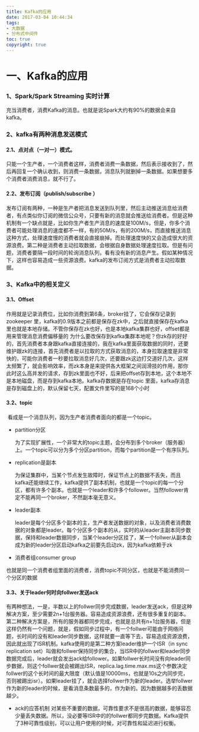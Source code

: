 ```yaml
---
title: Kafka的应用
date: 2017-03-04 10:44:34
tags:
- 大数据
- 分布式中间件
toc: true
copyright: true
---
```


# 一、Kafka的应用

### 1、Spark/Spark Streaming 实时计算

充当消费者，消费Kafka的消息。也就是说Spark大约有90%的数据会来自kafka。
### 2、kafka有两种消息发送模式
####  2.1、点对点（一对一）模式。

只能一个生产者，一个消费者这样，消费者消费一条数据，然后表示接收到了，然后再回复一个确认收到，则消费一条数据，消息队列就删掉一条数据。如果想要多个消费者消费消息，就不行了。

 #### 2.2、发布订阅（publish/subscribe ）

​		发布订阅有两种，一种是生产者把消息发送到队列里，然后主动推送消息给消费者，有点类似你订阅的微信公众号，只要有新的消息就会推送给消费者。但是这种机制有一个缺点就是，比如你生产者生产消息的速度是100M/s，但是，你多个消费者可能处理消息的速度都不一样，有的50M/s，有的200M/s，而直接推送消息这种方式，处理速度慢的消费者就会直接崩掉。而处理速度快的又会造成很大的资源浪费。第二种是消费者主动拉取数据，会根据自身数据处理速度拉取。但是有问题，消费者要隔一段时间的轮询消息队列，看有没有新的消息产生。假如某种情况下，这样也容易造成一些资源浪费。kafka的发布订阅方式是消费者主动拉取数据。

### 3、Kafka中的相关定义

 #### 3.1、Offset

​		作用就是记录消费位，比如你消费到第6条，broker挂了，它会保存记录到zookeeper 里，kafka的0.9版本之前都是保存在zk中，之后就直接保存在kafka里也就是本地存储。不管你保存在zk也好，也是本地kafka集群也好，offset都是用来管理消息消费偏移量的
为什么要改保存到kafka集群本地呢？你zk存的好好的，首先消费者本身跟kafka直接连接的，我在kafka里面获取数据的同时，还要维护跟zk的连接，首先消费者是以拉取的方式获取消息的，本身拉取速度是非常快的，可能你消费者一秒要拉取消息好几次，还要跟zk这边打交道好几次，这样太频繁了，就会影响效率，而zk本身是来提供各大框架之间润滑技的作用，那你此时这么高并发的请求，存到zk里面也不好，后来把offset存到本地，这个本地不是本地磁盘，而是存到kafka本地。kafka存数据是存在topic 里面，kafka存消息是存到磁盘上的，默认保留七天，配置文件里写的是168个小时

#### 3.2、topic

​		看成是一个消息队列，因为生产者消费者面向的都是一个topic。

- partition分区

  为了实现扩展性，一个非常大的topic主题，会分布到多个broker（服务器）上。一个topic可以分为多个分区partition，而每个partition是一个有序队列。

- replication是副本

  为保证集群中，当某个节点发生故障时，保证节点上的数据不丢失，而且kafka还能继续工作，kafka提供了副本机制，也就是一个topic的每一个分区，都有许多个副本。也就是一个leader和许多个follower。当然follower肯定不能再同一个broker，不然副本毫无意义。

- leader副本

  leader是每个分区多个副本的主，生产者发送数据的对象，以及消费者消费数据的对象都是leader。每个分区多个副本的从，实时的从leader主副本同步数据，保持和leader数据同步，当某个leader分区挂了，某一个follwer从副本会成为新的leader分区启动kafka之前要先启动zk，因为kafka依赖于zk

- 消费者组consumer group

也就是同一个消费者组里面的消费者，消费topic不同分区，也就是不能消费同一个分区的数据

#### 3.3、关于leader何时向follwer发送ack

​		有两种想法，一是，半数以上的follwer同步完成数据，leader发送ack，但是这种解决方案，至少需要2n+1台服务器。容易造成资源浪费，还有很多重复的副本。第二种解决方案是，所有的服务器都同步完成，也就是总共有n+1台服务器，但是这样仍然有一个问题，就是，假如同步过程中，有一个follwer可能由于网络问题，长时间的没有和leader同步数据，这样就要一直等下去，容易造成资源浪费，因此就出现了ISR机制。kafka使用的是第二种方案
​		leader维护一个ISR（in sync replication set）叫做和follwer保持同步的集合，当ISR中的follwer和leader同步数据完成后，leader就会发出ack给follower。如果follwer长时间没有向leader同步数据，则这个follwer就会被踢出ISR，replica.lag.time.max.ms这个参数决定follwer的这个长时间的最大限度（默认值是10000ms，也就是10s之内同步完，否则被踢出isr）。如果leader挂了，就会选择follwer作为新的leader。选举follwer作为新的leader的时候，是看消息条数最多的，作为新的。因为数据越多的丢数据越少。

- ack的应答机制
    对某些不重要的数据，可靠性要求不是很高的数据，能够容忍少量丢失数据。所以，没必要等ISR中的的follwer都同步完数据。Kafka提供了3种可靠性级别，可以让用户使用的时候，对可靠性和延迟进行权衡。